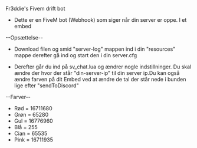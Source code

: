 Fr3ddie's Fivem drift bot
- Dette er en FiveM bot (Webhook) som siger når din server er oppe. I et embed


--Opsættelse--
- Download filen og smid "server-log" mappen ind i din "resources" mappe derefter gå ind og start den i din server.cfg 

- Derefter går du ind på sv_chat.lua og ændrer nogle indstillninger. Du skal ændre der hvor der står "din-server-ip" til din server ip.Du kan også ændre farven på dit Embed ved at ændre de tal der står nede i bunden lige efter "sendToDiscord"


--Farver--
- Rød = 16711680
- Grøn = 65280
- Gul = 16776960
- Blå = 255
- Cian = 65535
- Pink = 16711935
